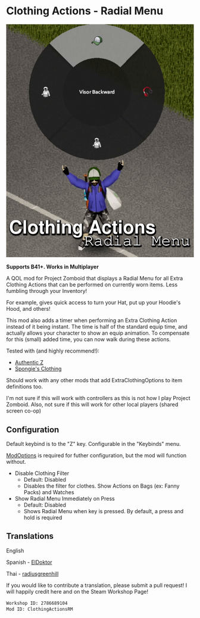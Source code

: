 # Clothing Actions - Radial Menu

![poster](Contents/mods/ClothingActions/poster.png)

**Supports B41+. Works in Multiplayer**

A QOL mod for Project Zomboid that displays a Radial Menu for all Extra Clothing Actions that can be performed on currently worn items.  Less fumbling through your Inventory!

For example, gives quick access to turn your Hat, put up your Hoodie's Hood, and others!

This mod also adds a timer when performing an Extra Clothing Action instead of it being instant.  The time is half of the standard equip time, and actually allows your character to show an equip animation.  To compensate for this (small) added time, you can now walk during these actions.

Tested with (and highly recommend!):
- [Authentic Z](https://steamcommunity.com/sharedfiles/filedetails/?id=2335368829)
- [Spongie's Clothing](https://steamcommunity.com/sharedfiles/filedetails/?id=2684285534)

Should work with any other mods that add ExtraClothingOptions to item definitions too.

I'm not sure if this will work with controllers as this is not how I play Project Zomboid.  Also, not sure if this will work for other local players (shared screen co-op)

## Configuration

Default keybind is to the "Z" key.  Configurable in the "Keybinds" menu.

[ModOptions](https://steamcommunity.com/workshop/filedetails/?id=2169435993) is required for futher configuration, but the mod will function without.

- Disable Clothing Filter
    - Default: Disabled
    - Disables the filter for clothes. Show Actions on Bags (ex: Fanny Packs) and Watches
- Show Radial Menu Immediately on Press
    - Default: Disabled
    - Shows Radial Menu when key is pressed.  By default, a press and hold is required

## Translations

English

Spanish - [ElDoktor](https://github.com/fcastro97)

Thai - [radiusgreenhill](https://github.com/radiusgreenhill)

If you would like to contribute a translation, please submit a pull request!  I will happily credit here and on the Steam Workshop Page!

```
Workshop ID: 2786689104
Mod ID: ClothingActionsRM
```
